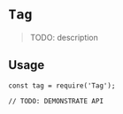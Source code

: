 # `Tag`

> TODO: description

## Usage

```
const tag = require('Tag');

// TODO: DEMONSTRATE API
```
